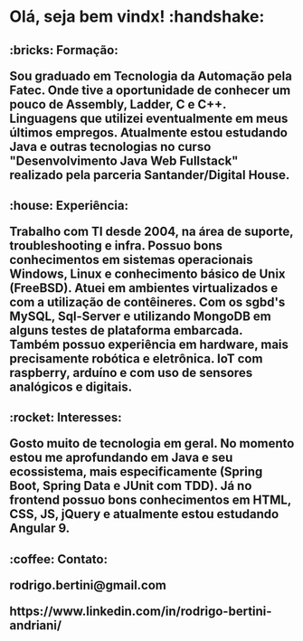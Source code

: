 <h1> Olá, seja bem vindx! :handshake:	
  
  <h2> :bricks: Formação: 
  <p> Sou graduado em Tecnologia da Automação pela Fatec. Onde tive a oportunidade de conhecer um pouco de Assembly, Ladder, C e C++. Linguagens que utilizei eventualmente em meus últimos empregos. Atualmente estou estudando Java e outras tecnologias no curso "Desenvolvimento Java Web Fullstack" realizado pela parceria Santander/Digital House.
  
  <h2> :house: Experiência: 
   <p> Trabalho com TI desde 2004, na área de suporte, troubleshooting e infra. Possuo bons conhecimentos em sistemas operacionais Windows, Linux e conhecimento básico de Unix (FreeBSD). Atuei em ambientes virtualizados e com a utilização de contêineres. Com os sgbd's MySQL, Sql-Server e utilizando MongoDB em alguns testes de plataforma embarcada. Também possuo experiência em hardware, mais precisamente robótica e eletrônica. IoT com raspberry, arduíno e com uso de sensores analógicos e digitais.
     
   <h2>:rocket: Interesses:
    <p> Gosto muito de tecnologia em geral. No momento estou me aprofundando em Java e seu ecossistema, mais especificamente (Spring Boot, Spring Data e JUnit com TDD). Já no frontend possuo bons conhecimentos em HTML, CSS, JS, jQuery e atualmente estou estudando Angular 9. 

   <h2>:coffee: Contato:
    <p> rodrigo.bertini@gmail.com
    <p> https://www.linkedin.com/in/rodrigo-bertini-andriani/
